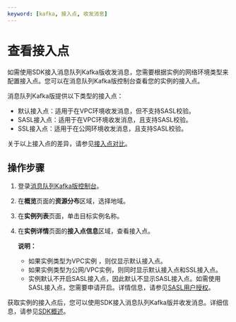 ```yaml
---
keyword: [kafka, 接入点, 收发消息]
---
```


# 查看接入点

如需使用SDK接入消息队列Kafka版收发消息，您需要根据实例的网络环境类型来配置接入点。您可以在消息队列Kafka版控制台查看您的实例的接入点。

消息队列Kafka版提供以下类型的接入点：

-   默认接入点：适用于在VPC环境收发消息，但不支持SASL校验。
-   SASL接入点：适用于在VPC环境收发消息，且支持SASL校验。
-   SSL接入点：适用于在公网环境收发消息，且支持SASL校验。

关于以上接入点的差异，请参见[接入点对比](/cn.zh-CN/产品简介/接入点对比.md)。

## 操作步骤

1.  登录[消息队列Kafka版控制台](https://kafka.console.aliyun.com/?spm=a2c4g.11186623.2.22.6bf72638IfKzDm)。

2.  在**概览**页面的**资源分布**区域，选择地域。

3.  在**实例列表**页面，单击目标实例名称。

4.  在**实例详情**页面的**接入点信息**区域，查看接入点。

    **说明：**

    -   如果实例类型为VPC实例 ，则仅显示默认接入点。
    -   如果实例类型为公网/VPC实例，则同时显示默认接入点和SSL接入点。
    -   实例默认不开启SASL接入点，因此默认不显示SASL接入点。如需使用SASL接入点，您需要申请开启。详情信息，请参见[SASL用户授权](/cn.zh-CN/权限控制/SASL用户授权.md)。

获取实例的接入点后，您可以使用SDK接入消息队列Kafka版并收发消息。详细信息，请参见[SDK概述](/cn.zh-CN/SDK参考/SDK概述.md)。

